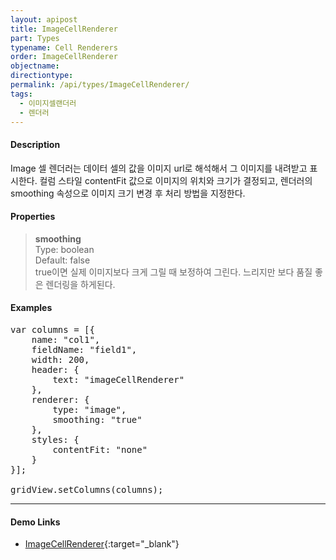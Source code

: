 ```yaml
---
layout: apipost
title: ImageCellRenderer
part: Types
typename: Cell Renderers
order: ImageCellRenderer
objectname: 
directiontype: 
permalink: /api/types/ImageCellRenderer/
tags:
  - 이미지셀랜더러
  - 렌더러
---
```



#### Description

 Image 셀 렌더러는 데이터 셀의 값을 이미지 url로 해석해서 그 이미지를 내려받고 표시한다. 컬럼 스타일 contentFit 값으로 이미지의 위치와 크기가 결정되고, 렌더러의 smoothing 속성으로 이미지 크기 변경 후 처리 방법을 지정한다.

#### Properties

> **smoothing**  
> Type: boolean  
> Default: false  
> true이면 실제 이미지보다 크게 그릴 때 보정하여 그린다. 느리지만 보다 품질 좋은 렌더링을 하게된다.

#### Examples 

<pre class="prettyprint">
var columns = [{
    name: "col1",
    fieldName: "field1",
    width: 200,
    header: {
        text: "imageCellRenderer"
    },
    renderer: {
        type: "image",
        smoothing: "true"
    },
    styles: {
        contentFit: "none"
    }
}];

gridView.setColumns(columns);
</pre>

---

#### Demo Links

* [ImageCellRenderer](http://demo.realgrid.com/Demo/ImageCellRenderer){:target="_blank"}